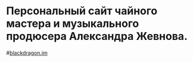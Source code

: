 # Персональный сайт чайного мастера и музыкального продюсера Александра Жевнова.
#[blackdragon.im](http://blackdragon.io)
#
